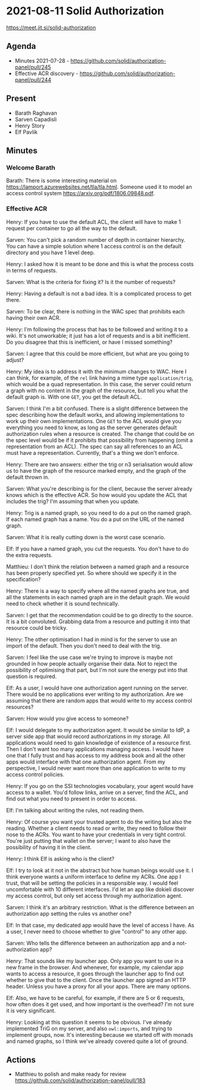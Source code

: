 # 2021-08-11 Solid Authorization

https://meet.jit.si/solid-authorization


## Agenda

* Minutes 2021-07-28 - https://github.com/solid/authorization-panel/pull/245
* Effective ACR discovery - https://github.com/solid/authorization-panel/pull/244


## Present

* Barath Raghavan
* Sarven Capadisli
* Henry Story
* Elf Pavlik


## Minutes

### Welcome Barath

Barath: There is some interesting material on https://lamport.azurewebsites.net/tla/tla.html.
Someone used it to model an access control system https://arxiv.org/pdf/1806.09848.pdf.


### Effective ACR

Henry: If you have to use the default ACL, the client will have to make 1 request per container to go all the way to the default.

Sarven: You can't pick a random number of depth in container hierarchy. You can have a simple solution where 1 access control is on the default directory and you have 1 level deep.

Henry: I asked how it is meant to be done and this is what the process costs in terms of requests.

Sarven: What is the criteria for fixing it? Is it the number of requests?

Henry: Having a default is not a bad idea. It is a complicated process to get there.

Sarven: To be clear, there is nothing in the WAC spec that prohibits each having their own ACR.

Henry: I'm following the process that has to be followed and writing it to a wiki.
It's not unworkable; it just has a lot of requests and is a bit inefficient.
Do you disagree that this is inefficient, or have I missed something?

Sarven: I agree that this could be more efficient, but what are you going to adjust?

Henry: My idea is to address it with the minimum changes to WAC.
Here I can think, for example, of the `rel` link having a mime type `application/trig`, which would be a quad representation. In this case, the server could return a graph with no content in the graph of the resource, but tell you what the default graph is. With one `GET`, you get the default ACL.

Sarven: I think I'm a bit confused. There is a slight difference between the spec describing how the default works, and allowing implementations to work up their own implementations. One `GET` to the ACL would give you everything you need to know, as long as the server generates default authorization rules when a resource is created.
The change that could be on the spec level would be if it prohibits that possibility from happening (omit a representation from an ACL).
The spec can say all references to an ACL must have a representation.
Currently, that's a thing we don't enforce.

Henry: There are two answers: either the trig or n3 serialisation would allow us to have the graph of the resource marked empty, and the graph of the default thrown in.

Sarven: What you're describing is for the client, because the server already knows which is the effective ACR.
So how would you update the ACL that includes the trig?
I'm assuming that when you update.

Henry: Trig is a named graph, so you need to do a put on the named graph. If each named graph has a name. You do a put on the URL of the named graph.

Sarven: What it is really cutting down is the worst case scenario.

Elf: If you have a named graph, you cut the requests. You don't have to do the extra requests.

Matthieu: I don't think the relation between a named graph and a resource has been properly specified yet. So where should we specify it in the specification?

Henry: There is a way to specify where all the named graphs are true, and all the statements in each named graph are in the default graph. We would need to check whether it is sound technically.

Sarven: I get that the recommendation could be to go directly to the source.
It is a bit convoluted. Grabbing data from a resource and putting it into that resource could be tricky.

Henry: The other optimisation I had in mind is for the server to use an import of the default. Then you don't need to deal with the trig.

Sarven: I feel like the use case we're trying to improve is maybe not grounded in how people actually organise their data. Not to reject the possibility of optimising that part, but I'm not sure the energy put into that question is required.

Elf: As a user, I would have one authorization agent running on the server. There would be no applications ever writing to my authorization. Are we assuming that there are random apps that would write to my access control resources?

Sarven: How would you give access to someone?

Elf: I would delegate to my authorization agent.
It would be similar to IdP, a server side app that would record authorizations in my storage.
All applications would need to gain knowledge of existence of a resource first.
Then I don't want too many applications managing access.
I would have one that I fully trust and has access to my address book and all the other apps would interface with that one authorization agent.
From my perspective, I would never want more than one application to write to my access control policies.

Henry: If you go on the SSI technologies vocabulary, your agent would have access to a wallet. You'd follow links, arrive on a server, find the ACL, and find out what you need to present in order to access.

Elf: I'm talking about writing the rules, not reading them.

Henry: Of course you want your trusted agent to do the writing but also the reading.
Whether a client needs to read or write, they need to follow their nose to the ACRs.
You want to have your credentials in very tight control.
You're just putting that wallet on the server; I want to also have the possibility of having it in the client.

Henry: I think Elf is asking who is the client?

Elf: I try to look at it not in the abstract but how human beings would use it.
I think everyone wants a uniform interface to define my ACRs.
One app I trust, that will be setting the policies in a responsible way.
I would feel uncomfortable with 10 different interfaces.
I'd let an app like dokieli discover my access control, but only set access through my authorization agent.

Sarven: I think it's an arbitrary restriction. What is the difference between an authorization app setting the rules vs another one?

Elf: In that case, my dedicated app would have the level of access I have. As a user, I never need to choose whether to give "control" to any other app.

Sarven: Who tells the difference between an authorization app and a not-authorization app?

Henry: That sounds like my launcher app. Only app you want to use in a new frame in the browser. And whenever, for example, my calendar app wants to access a resource, it goes through the launcher app to find out whether to give that to the client. Once the launcher app signed an HTTP header.
Unless you have a proxy for all your apps.
There are many options.

Elf: Also, we have to be careful, for example, if there are 5 or 6 requests, how often does it get used, and how important is the overhead? I'm not sure it is very significant.

Henry: Looking at this question it seems to be obvious.
I've already implemented TriG on my server, and also `owl:imports`, and trying to implement groups, now.
It's interesting because we started off with monads and named graphs, so I think we've already covered quite a lot of ground.


## Actions

* Matthieu to polish and make ready for review https://github.com/solid/authorization-panel/pull/183
